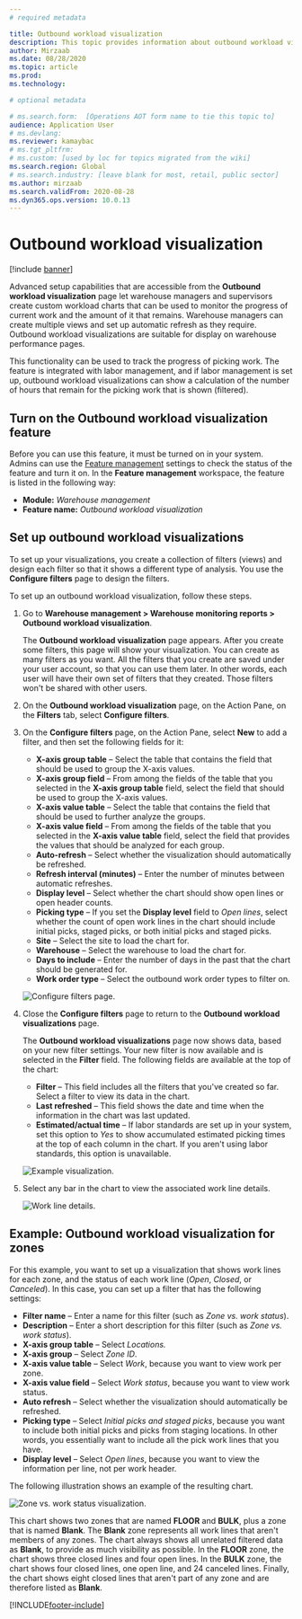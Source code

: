 ```yaml
---
# required metadata

title: Outbound workload visualization
description: This topic provides information about outbound workload visualization. This functionality lets warehouse managers and supervisors create custom workload charts that can be used to monitor the progress of current work and the amount of it that remains. Warehouse managers can create multiple views and set up automatic refresh as they require.
author: Mirzaab
ms.date: 08/28/2020
ms.topic: article
ms.prod: 
ms.technology: 

# optional metadata

# ms.search.form:  [Operations AOT form name to tie this topic to]
audience: Application User
# ms.devlang: 
ms.reviewer: kamaybac
# ms.tgt_pltfrm: 
# ms.custom: [used by loc for topics migrated from the wiki]
ms.search.region: Global
# ms.search.industry: [leave blank for most, retail, public sector]
ms.author: mirzaab
ms.search.validFrom: 2020-08-28
ms.dyn365.ops.version: 10.0.13
---
```


# Outbound workload visualization

[!include [banner](../includes/banner.md)]

Advanced setup capabilities that are accessible from the **Outbound workload visualization** page let warehouse managers and supervisors create custom workload charts that can be used to monitor the progress of current work and the amount of it that remains. Warehouse managers can create multiple views and set up automatic refresh as they require. Outbound workload visualizations are suitable for display on warehouse performance pages.

This functionality can be used to track the progress of picking work. The feature is integrated with labor management, and if labor management is set up, outbound workload visualizations can show a calculation of the number of hours that remain for the picking work that is shown (filtered).

## Turn on the Outbound workload visualization feature

Before you can use this feature, it must be turned on in your system. Admins can use the [Feature management](../../fin-ops-core/fin-ops/get-started/feature-management/feature-management-overview.md) settings to check the status of the feature and turn it on. In the **Feature management** workspace, the feature is listed in the following way:

- **Module:** *Warehouse management*
- **Feature name:** *Outbound workload visualization*

## Set up outbound workload visualizations

To set up your visualizations, you create a collection of filters (views) and design each filter so that it shows a different type of analysis. You use the **Configure filters** page to design the filters.

To set up an outbound workload visualization, follow these steps.

1. Go to **Warehouse management \> Warehouse monitoring reports \> Outbound workload visualization**.

    The **Outbound workload visualization** page appears. After you create some filters, this page will show your visualization. You can create as many filters as you want. All the filters that you create are saved under your user account, so that you can use them later. In other words, each user will have their own set of filters that they created. Those filters won't be shared with other users.

1. On the **Outbound workload visualization** page, on the Action Pane, on the **Filters** tab, select **Configure filters**.
1. On the **Configure filters** page, on the Action Pane, select **New** to add a filter, and then set the following fields for it:

    - **X-axis group table** – Select the table that contains the field that should be used to group the X-axis values.
    - **X-axis group field** – From among the fields of the table that you selected in the **X-axis group table** field, select the field that should be used to group the X-axis values.
    - **X-axis value table** – Select the table that contains the field that should be used to further analyze the groups.
    - **X-axis value field** – From among the fields of the table that you selected in the **X-axis value table** field, select the field that provides the values that should be analyzed for each group.
    - **Auto-refresh** – Select whether the visualization should automatically be refreshed.
    - **Refresh interval (minutes)** – Enter the number of minutes between automatic refreshes.
    - **Display level** – Select whether the chart should show open lines or open header counts.
    - **Picking type** – If you set the **Display level** field to _Open lines_, select whether the count of open work lines in the chart should include initial picks, staged picks, or both initial picks and staged picks.
    - **Site** – Select the site to load the chart for.
    - **Warehouse** – Select the warehouse to load the chart for.
    - **Days to include** – Enter the number of days in the past that the chart should be generated for.
    - **Work order type** – Select the outbound work order types to filter on.

    ![Configure filters page.](media/work-viz-filters-1.png "Configure filters page")

1. Close the **Configure filters** page to return to the **Outbound workload visualizations** page.

    The **Outbound workload visualizations** page now shows data, based on your new filter settings. Your new filter is now available and is selected in the **Filter** field. The following fields are available at the top of the chart:

    - **Filter** – This field includes all the filters that you've created so far. Select a filter to view its data in the chart.
    - **Last refreshed** – This field shows the date and time when the information in the chart was last updated.
    - **Estimated/actual time** – If labor standards are set up in your system, set this option to *Yes* to show accumulated estimated picking times at the top of each column in the chart. If you aren't using labor standards, this option is unavailable.

    ![Example visualization.](media/work-viz-chart.png "Example visualization")

1. Select any bar in the chart to view the associated work line details.

    ![Work line details.](media/work-viz-work-details.png "Work line details")

## Example: Outbound workload visualization for zones

For this example, you want to set up a visualization that shows work lines for each zone, and the status of each work line (_Open_, _Closed_, or _Canceled_). In this case, you can set up a filter that has the following settings:

- **Filter name** – Enter a name for this filter (such as _Zone vs. work status_).
- **Description** – Enter a short description for this filter (such as _Zone vs. work status_).
- **X-axis group table** – Select _Locations._
- **X-axis group** – Select _Zone ID_.
- **X-axis value table** – Select _Work_, because you want to view work per zone.
- **X-axis value field** – Select _Work status_, because you want to view work status.
- **Auto refresh** – Select whether the visualization should automatically be refreshed.
- **Picking type** – Select _Initial picks and staged picks_, because you want to include both initial picks and picks from staging locations. In other words, you essentially want to include all the pick work lines that you have.
- **Display level** – Select _Open lines_, because you want to view the information per line, not per work header.

The following illustration shows an example of the resulting chart.

![Zone vs. work status visualization.](media/work-viz-chart.png "Zone vs. work status visualization")

This chart shows two zones that are named **FLOOR** and **BULK**, plus a zone that is named **Blank**. The **Blank** zone represents all work lines that aren't members of any zones. The chart always shows all unrelated filtered data as **Blank**, to provide as much visibility as possible. In the **FLOOR** zone, the chart shows three closed lines and four open lines. In the **BULK** zone, the chart shows four closed lines, one open line, and 24 canceled lines. Finally, the chart shows eight closed lines that aren't part of any zone and are therefore listed as **Blank**.


[!INCLUDE[footer-include](../../includes/footer-banner.md)]